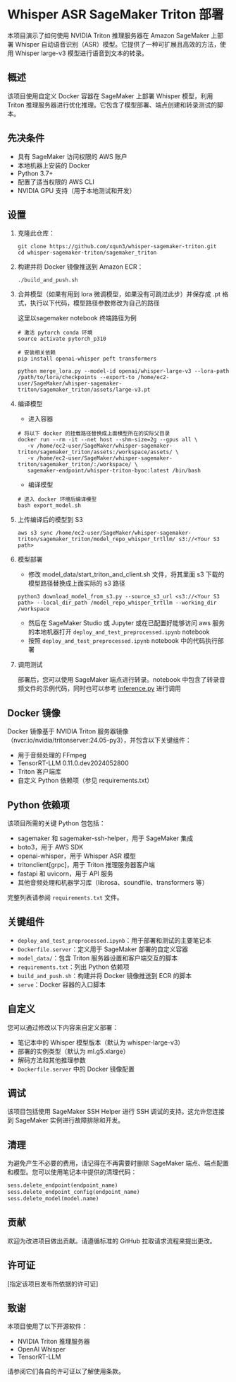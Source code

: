 # Whisper ASR SageMaker Triton 部署

本项目演示了如何使用 NVIDIA Triton 推理服务器在 Amazon SageMaker 上部署 Whisper 自动语音识别（ASR）模型。它提供了一种可扩展且高效的方法，使用 Whisper large-v3 模型进行语音到文本的转录。

## 概述

该项目使用自定义 Docker 容器在 SageMaker 上部署 Whisper 模型，利用 Triton 推理服务器进行优化推理。它包含了模型部署、端点创建和转录测试的脚本。

## 先决条件

- 具有 SageMaker 访问权限的 AWS 账户
- 本地机器上安装的 Docker
- Python 3.7+
- 配置了适当权限的 AWS CLI
- NVIDIA GPU 支持（用于本地测试和开发）

## 设置

1. 克隆此仓库：
   ```
   git clone https://github.com/xqun3/whisper-sagemaker-triton.git
   cd whisper-sagemaker-triton/sagemaker_triton
   ```

2. 构建并将 Docker 镜像推送到 Amazon ECR：
   ```
   ./build_and_push.sh
   ```

3. 合并模型（如果有用到 lora 微调模型，如果没有可跳过此步）并保存成 .pt 格式，执行以下代码，模型路径参数修改为自己的路径

   这里以sagemaker notebook 终端路径为例
   ```
   # 激活 pytorch conda 环境
   source activate pytorch_p310
   
   # 安装相关依赖
   pip install openai-whisper peft transformers

   python merge_lora.py --model-id openai/whisper-large-v3 --lora-path /path/to/lora/checkpoints --export-to /home/ec2-user/SageMaker/whisper-sagemaker-triton/sagemaker_triton/assets/large-v3.pt
   ```

4. 编译模型
   - 进入容器
   ```
   # 将以下 docker 的挂载路径替换成上面模型所在的实际父目录
   docker run --rm -it --net host --shm-size=2g --gpus all \
      -v /home/ec2-user/SageMaker/whisper-sagemaker-triton/sagemaker_triton/assets:/workspace/assets/ \
      -v /home/ec2-user/SageMaker/whisper-sagemaker-triton/sagemaker_triton/:/workspace/ \
      sagemaker-endpoint/whisper-triton-byoc:latest /bin/bash
   ```

   - 编译模型
   ```
   # 进入 docker 环境后编译模型
   bash export_model.sh
   ```

5. 上传编译后的模型到 S3
   ```
   aws s3 sync /home/ec2-user/SageMaker/whisper-sagemaker-triton/sagemaker_triton/model_repo_whisper_trtllm/ s3://<Your S3 path>
   ```

6. 模型部署
   - 修改 model_data/start_triton_and_client.sh 文件，将其里面 s3 下载的模型路径替换成上面实际的 s3 路径
   ```
   python3 download_model_from_s3.py --source_s3_url <s3://<Your S3 path> --local_dir_path /model_repo_whisper_trtllm --working_dir /workspace
   ```
   - 然后在 SageMaker Studio 或 Jupyter 或在已配置好能够访问 aws 服务的本地机器打开 `deploy_and_test_preprocessed.ipynb` notebook
   - 按照 `deploy_and_test_preprocessed.ipynb` notebook 中的代码执行部署

7. 调用测试

   部署后，您可以使用 SageMaker 端点进行转录。notebook 中包含了转录音频文件的示例代码，同时也可以参考 [inference.py](https://github.com/xqun3/whisper-sagemaker-triton/blob/main/sagemaker_triton/inference.py) 进行调用


## Docker 镜像

Docker 镜像基于 NVIDIA Triton 服务器镜像（nvcr.io/nvidia/tritonserver:24.05-py3），并包含以下关键组件：

- 用于音频处理的 FFmpeg
- TensorRT-LLM 0.11.0.dev2024052800
- Triton 客户端库
- 自定义 Python 依赖项（参见 requirements.txt）

## Python 依赖项

该项目所需的关键 Python 包包括：

- sagemaker 和 sagemaker-ssh-helper，用于 SageMaker 集成
- boto3，用于 AWS SDK
- openai-whisper，用于 Whisper ASR 模型
- tritonclient[grpc]，用于 Triton 推理服务器客户端
- fastapi 和 uvicorn，用于 API 服务
- 其他音频处理和机器学习库（librosa、soundfile、transformers 等）

完整列表请参阅 `requirements.txt` 文件。

## 关键组件

- `deploy_and_test_preprocessed.ipynb`：用于部署和测试的主要笔记本
- `Dockerfile.server`：定义用于 SageMaker 部署的自定义容器
- `model_data/`：包含 Triton 服务器设置和客户端交互的脚本
- `requirements.txt`：列出 Python 依赖项
- `build_and_push.sh`：构建并将 Docker 镜像推送到 ECR 的脚本
- `serve`：Docker 容器的入口脚本

## 自定义

您可以通过修改以下内容来自定义部署：
- 笔记本中的 Whisper 模型版本（默认为 whisper-large-v3）
- 部署的实例类型（默认为 ml.g5.xlarge）
- 解码方法和其他推理参数
- `Dockerfile.server` 中的 Docker 镜像配置

## 调试

该项目包括使用 SageMaker SSH Helper 进行 SSH 调试的支持。这允许您连接到 SageMaker 实例进行故障排除和开发。

## 清理

为避免产生不必要的费用，请记得在不再需要时删除 SageMaker 端点、端点配置和模型。您可以使用笔记本中提供的清理代码：

```python
sess.delete_endpoint(endpoint_name)
sess.delete_endpoint_config(endpoint_name)
sess.delete_model(model.name)
```

## 贡献

欢迎为改进项目做出贡献。请遵循标准的 GitHub 拉取请求流程来提出更改。

## 许可证

[指定该项目发布所依据的许可证]

## 致谢

本项目使用了以下开源软件：
- NVIDIA Triton 推理服务器
- OpenAI Whisper
- TensorRT-LLM

请参阅它们各自的许可证以了解使用条款。